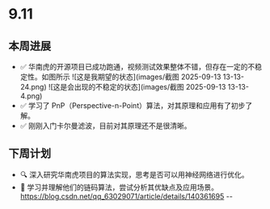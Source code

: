 # 9.11

## 本周进展

- ✅ 华南虎的开源项目已成功跑通，视频测试效果整体不错，但存在一定的不稳定性。如图所示
    ![这是我期望的状态](images/截图 2025-09-13 13-13-24.png)
    ![这是会出现的不稳定的状态](images/截图 2025-09-13 13-13-4.png)
- ✅ 学习了 PnP（Perspective-n-Point）算法，对其原理和应用有了初步了解。
- ✅ 刚刚入门卡尔曼滤波，目前对其原理还不是很清晰。

## 下周计划

- 🔍 深入研究华南虎项目的算法实现，思考是否可以用神经网络进行优化。
- 🔗 学习并理解他们的链码算法，尝试分析其优缺点及应用场景。
https://blog.csdn.net/qq_63029071/article/details/140361695
--



